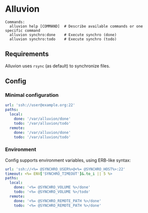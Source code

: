 # Alluvion

```
Commands:
  alluvion help [COMMAND]  # Describe available commands or one specific command
  alluvion synchro:done    # Execute synchro (done)
  alluvion synchro:todo    # Execute synchro (todo)
```

## Requirements

Alluvion uses ``rsync`` (as default) to synchronize files.

## Config

### Minimal configuration

```yaml
url: 'ssh://user@example.org:22'
paths:
  local:
    done: '/var/alluvion/done'
    todo: '/var/alluvion/todo'
  remote:
    done: '/var/alluvion/done'
    todo: '/var/alluvion/todo'
```

### Environment

Config supports environment variables, using ERB-like syntax:

```yaml
url: 'ssh://<%= @SYNCHRO_USER%>@<%= @SYNCHRO_HOST%>:22'
timeout: <%= ENV['SYNCHRO_TIMEOUT']&.to_i || 5 %>
paths:
  local:
    done: '<%= @SYNCHRO_VOLUME %>/done'
    todo: '<%= @SYNCHRO_VOLUME %>/todo'
  remote:
    done: '<%= @SYNCHRO_REMOTE_PATH %>/done'
    todo: '<%= @SYNCHRO_REMOTE_PATH %>/done'
```
